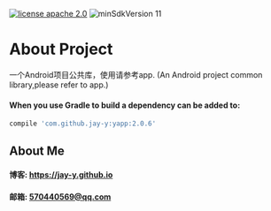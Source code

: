 [![license apache 2.0](https://img.shields.io/badge/license-apache%202.0-blue.svg)](http://www.apache.org/licenses/LICENSE-2.0)
![minSdkVersion 11](https://img.shields.io/badge/minSdkVersion-11-green.svg)
# About Project
一个Android项目公共库，使用请参考app.
(An Android project common library,please refer to app.)
#### When you use Gradle to build a dependency can be added to:
```javascript
compile 'com.github.jay-y:yapp:2.0.6'
```
## About Me
#### 博客: https://jay-y.github.io
#### 邮箱: 570440569@qq.com
